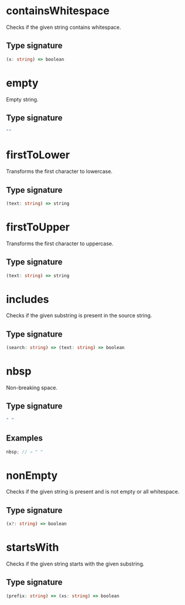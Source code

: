 # containsWhitespace

Checks if the given string contains whitespace.

## Type signature

<!-- prettier-ignore-start -->
```typescript
(x: string) => boolean
```
<!-- prettier-ignore-end -->

# empty

Empty string.

## Type signature

<!-- prettier-ignore-start -->
```typescript
""
```
<!-- prettier-ignore-end -->

# firstToLower

Transforms the first character to lowercase.

## Type signature

<!-- prettier-ignore-start -->
```typescript
(text: string) => string
```
<!-- prettier-ignore-end -->

# firstToUpper

Transforms the first character to uppercase.

## Type signature

<!-- prettier-ignore-start -->
```typescript
(text: string) => string
```
<!-- prettier-ignore-end -->

# includes

Checks if the given substring is present in the source string.

## Type signature

<!-- prettier-ignore-start -->
```typescript
(search: string) => (text: string) => boolean
```
<!-- prettier-ignore-end -->

# nbsp

Non-breaking space.

## Type signature

<!-- prettier-ignore-start -->
```typescript
" "
```
<!-- prettier-ignore-end -->

## Examples

<!-- prettier-ignore-start -->
```javascript
nbsp; // ⇒ " "
```
<!-- prettier-ignore-end -->

# nonEmpty

Checks if the given string is present and is not empty or all whitespace.

## Type signature

<!-- prettier-ignore-start -->
```typescript
(x?: string) => boolean
```
<!-- prettier-ignore-end -->

# startsWith

Checks if the given string starts with the given substring.

## Type signature

<!-- prettier-ignore-start -->
```typescript
(prefix: string) => (xs: string) => boolean
```
<!-- prettier-ignore-end -->
